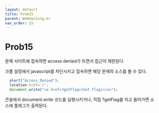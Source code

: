 ```yaml
---
layout: default
title: Prob15
parent: WebHacking.kr
nav_order: 15
---
```


# Prob15

문제 사이트에 접속하면 access denied가 뜨면서 접근이 제한된다.

크롬 설정에서 javascript를 차단시키고 접속하면 해당 문제의 소스를 볼 수 있다.

```javascript
  alert("Access_Denied");
  location.href='/';
  document.write("<a href=?getFlag>[Get Flag]</a>");
```

콘솔에서 document.write 코드를 실행시키거나, 직접 ?getFlag를 치고 들어가면 소스에 플레그가 출력된다.